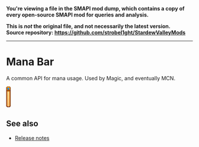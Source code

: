 **You're viewing a file in the SMAPI mod dump, which contains a copy of every open-source SMAPI mod
for queries and analysis.**

**This is _not_ the original file, and not necessarily the latest version.**  
**Source repository: https://github.com/strobel1ght/StardewValleyMods**

----

# Mana Bar
A common API for mana usage. Used by Magic, and eventually MCN.

![](screenshot.png)

## See also
* [Release notes](release-notes.md)
